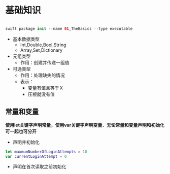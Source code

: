 # 基础知识

```swift

swift package init --name 01_TheBasics --type executable

```

* 基本数据类型
    * Int,Double,Bool,String
    * Array,Set,Dictionary
* 元组类型
    * 作用：创建并传递一组值
* 可选类型
    * 作用：处理缺失的情况
    * 表示：
        * 变量有值且等于Ｘ
        * 压根就没有值

## 常量和变量

**使用let关键字声明常量，使用var关键字声明变量．无论常量和变量声明和初始化可一起也可分开**


* 声明并初始化

```swift
let maxmumNumberOfLoginAttempts = 10
var currentLoginAttempt = 0
```

* 声明在首次读取之前初始化

```swift



```

